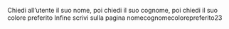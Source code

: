 Chiedi all’utente il suo nome,
poi chiedi il suo cognome,
poi chiedi il suo colore preferito
Infine scrivi sulla pagina nomecognomecolorepreferito23
